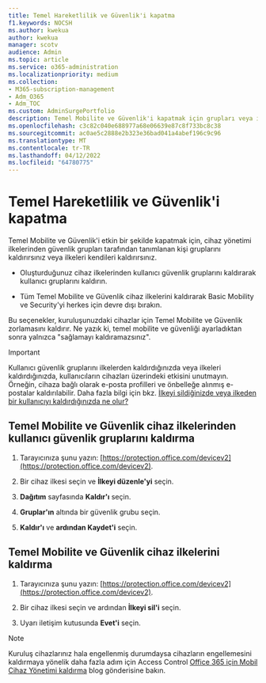 ```yaml
---
title: Temel Hareketlilik ve Güvenlik'i kapatma
f1.keywords: NOCSH
ms.author: kwekua
author: kwekua
manager: scotv
audience: Admin
ms.topic: article
ms.service: o365-administration
ms.localizationpriority: medium
ms.collection:
- M365-subscription-management
- Adm_O365
- Adm_TOC
ms.custom: AdminSurgePortfolio
description: Temel Mobilite ve Güvenlik'i kapatmak için grupları veya ilkeleri kaldırın.
ms.openlocfilehash: c3c82c040e688977a68e06639e87c8f733bc8c38
ms.sourcegitcommit: ac0ae5c2888e2b323e36bad041a4abef196c9c96
ms.translationtype: MT
ms.contentlocale: tr-TR
ms.lasthandoff: 04/12/2022
ms.locfileid: "64780775"
---
```

# <a name="turn-off-basic-mobility-and-security"></a>Temel Hareketlilik ve Güvenlik'i kapatma

Temel Mobilite ve Güvenlik'i etkin bir şekilde kapatmak için, cihaz yönetimi ilkelerinden güvenlik grupları tarafından tanımlanan kişi gruplarını kaldırırsınız veya ilkeleri kendileri kaldırırsınız.

- Oluşturduğunuz cihaz ilkelerinden kullanıcı güvenlik gruplarını kaldırarak kullanıcı gruplarını kaldırın.

- Tüm Temel Mobilite ve Güvenlik cihaz ilkelerini kaldırarak Basic Mobility ve Security'yi herkes için devre dışı bırakın.

Bu seçenekler, kuruluşunuzdaki cihazlar için Temel Mobilite ve Güvenlik zorlamasını kaldırır. Ne yazık ki, temel mobilite ve güvenliği ayarladıktan sonra yalnızca "sağlamayı kaldıramazsınız".

> [!IMPORTANT]
> Kullanıcı güvenlik gruplarını ilkelerden kaldırdığınızda veya ilkeleri kaldırdığınızda, kullanıcıların cihazları üzerindeki etkisini unutmayın. Örneğin, cihaza bağlı olarak e-posta profilleri ve önbelleğe alınmış e-postalar kaldırılabilir. Daha fazla bilgi için bkz. [İlkeyi sildiğinizde veya ilkeden bir kullanıcıyı kaldırdığınızda ne olur?](../../admin/basic-mobility-security/create-device-security-policies.md)

## <a name="remove-user-security-groups-from-basic-mobility-and-security-device-policies"></a>Temel Mobilite ve Güvenlik cihaz ilkelerinden kullanıcı güvenlik gruplarını kaldırma

1. Tarayıcınıza şunu yazın: [https://protection.office.com/devicev2](https://protection.office.com/devicev2).

2. Bir cihaz ilkesi seçin ve **İlkeyi düzenle'yi** seçin.

3. **Dağıtım** sayfasında **Kaldır'ı** seçin.

4. **Gruplar'ın** altında bir güvenlik grubu seçin.

5. **Kaldır'ı** ve **ardından Kaydet'i** seçin.

## <a name="remove-basic-mobility-and-security-device-policies"></a>Temel Mobilite ve Güvenlik cihaz ilkelerini kaldırma

1. Tarayıcınıza şunu yazın: [https://protection.office.com/devicev2](https://protection.office.com/devicev2).

2. Bir cihaz ilkesi seçin ve ardından **İlkeyi sil'i** seçin.

3. Uyarı iletişim kutusunda **Evet'i** seçin.

> [!NOTE]
> Kuruluş cihazlarınız hala engellenmiş durumdaysa cihazların engellemesini kaldırmaya yönelik daha fazla adım için Access Control [Office 365 için Mobil Cihaz Yönetimi kaldırma](https://techcommunity.microsoft.com/t5/Intune-Customer-Success/Removing-Access-Control-from-Mobile-Device-Management-for-Office/ba-p/279934) blog gönderisine bakın.
